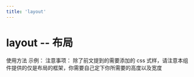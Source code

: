 ```yaml
---
title: 'layout'
---
```

# layout -- 布局
使用方法
<ClientOnly>
<layout-demos/>
</ClientOnly>
示例：
注意事项：
除了前文提到的需要添加的 css 式样，请注意本组件提供的仅是布局的框架，你需要自己定下你所需要的高度以及宽度